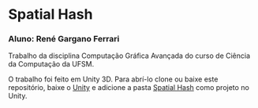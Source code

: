 # Spatial Hash

### Aluno: René Gargano Ferrari

Trabalho da disciplina Computação Gráfica Avançada do curso de Ciência da Computação da UFSM.

O trabalho foi feito em Unity 3D. Para abrí-lo clone ou baixe este repositório, baixe o [Unity](https://store.unity.com/#plans-individual) e adicione a pasta [Spatial Hash](https://github.com/rgferrari/Spatial-Hash/tree/master/Spatial%20Hash) como projeto no Unity.

